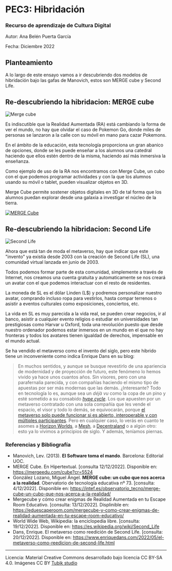 # PEC3: Hibridación

### Recurso de aprendizaje de Cultura Digital 


Autor: Ana Belén Puerta García


Fecha: Diciembre 2022


## Planteamiento


A lo largo de este ensayo vamos a ir descubriendo dos modelos de hibridación bajo las gafas de Manovich, estos son MERGE cube y Second Life.


## Re-descubriendo la hibridacion: MERGE cube

![Merge cube](https://eduescaperoom.com/wp-content/uploads/mergecube-escape-room-educativo-tutorial-realidad-aumentada.jpg)

Es indiscutible que la Realidad Aumentada (RA) está cambiando la forma de ver el mundo, no hay que olvidar el caso de Pokemon Go, donde miles de personas se lanzaron a la calle con su móvil en mano para cazar Pokemons.

En el ámbito de la educación, esta tecnología proporciona un gran abanico de opciones, donde se les puede enseñar a los alumnos una catedral haciendo que ellos estén dentro de la misma, haciendo así más inmersiva la enseñanza.

Como ejemplo de uso de la RA nos encontramos con Merge Cube, un cubo  con el que podemos programar actividades y con la que los alumnos usando su móvil o tablet, pueden visualizar objetos en 3D.

Merge Cube permite sostener objetos digitales en 3D de tal forma que los alumnos puedan explorar desde una galaxia a investigar el núcleo de la tierra.

[![MERGE Cube](https://img.youtube.com/vi/_sL1HfdVxg4/0.jpg)](https://www.youtube.com/watch?v=_sL1HfdVxg4)

## Re-descubriendo la hibridacion: Second Life


![Second Life](https://www.enriquedans.com/wp-content/uploads/2022/05/Second-Life.jpeg)

Ahora que está tan de moda el metaverso, hay que indicar que este "invento" ya existía desde 2003 con la creación de Second Life (SL), una comunidad virtual lanzada en junio de 2003.

Todos podemos formar parte de esta comunidad, simplemente a través de Internet, nos creamos una cuenta gratuita y automaticamente se nos creará un avatar con el que podemos interactuar con el resto de residentes.

La moneda de SL es el dólar Linden (L$) y podremos personalizar nuestro avatar, comprando incluso ropa para vestirlos, hasta compar terrenos o asistir a eventos culturales como exposiciones, conciertos, etc.

La vida en SL es muy parecida a la vida real, se pueden crear negocios, ir al banco, asistir a cualquier evento religios o estudiar en universidades tan prestigiosas como Harvar u Oxford, toda una revolución puesto que desde nuestro ordenador podemos estar inmersos en un mundo en el que no hay fronteras y todos los avatares tienen igualdad de derechos, impensable en el mundo actual.

Se ha vendido el metaverso como el invento del siglo, pero este hibrido tiene un inconveniente como indica Enrique Dans en su blog:

> En muchos sentidos, y aunque se busque revestirlo de una apariencia de modernidad y de proyección de futuro, este fenómeno lo hemos vivido ya hace unos cuantos años. Sin visores, pero con una parafernalia parecida, y con compañías haciendo el mismo tipo de apuestas por ser más modernas que las demás. ¿Interesante? Todo en tecnología lo es, aunque sea un _déjà vu_ como la copa de un pino y esté sometido a su consabido _[hype cycle](https://marketoonist.com/2022/02/metaverse-hype-cycle.html)_. Los que apuesten por un metaverso contratado con una sola compañía que les vende el espacio, el visor y todo lo demás, se equivocarán, porque [el metaverso solo puede funcionar si es abierto, interoperable y con múltiples participantes](https://venturebeat.com/2022/03/05/why-the-future-of-the-metaverse-can-only-be-decentralized/). Pero en cualquier caso, lo verás en cuanto te asomes a [Horizon Worlds](https://en.wikipedia.org/wiki/Horizon_Worlds), a [Mesh](https://en.wikipedia.org/wiki/Microsoft_Mesh), a [Decentraland](https://en.wikipedia.org/wiki/Decentraland) o a algún otro: esto ya lo vivimos a principios de siglo. Y además, teníamos piernas.


### Referencias y Bibliografía

* Manovich, Lev. (2013). **El Software toma el mando**. Barcelona: Editorial UOC. 
* MERGE Cube. En Hipertextual. [consulta 12/12/2022]. Disponible en: https://mergeedu.com/cube?cr=5524
* González Lozano, Miguel Ángel. **MERGE cube: un cubo que nos acerca a la realidad**. Obervatorio de tecnología educativa nº 73. [consulta: 4/12/2022]. Disponible en: https://intef.es/observatorio_tecno/merge-cube-un-cubo-que-nos-acerca-a-la-realidad/
* Mergecube y cómo crear enigmas de Realidad Aumentada en tu Escape Room Educativo. [consulta: 13/12/2022]. Displinible en: https://eduescaperoom.com/mergecube-y-como-crear-enigmas-de-realidad-aumentada-en-tu-escape-room-educativo/
* World Wide Web, Wikipedia: la enciclopedia libre. [consulta: 19/12/2022]. Disponible en: https://es.wikipedia.org/wiki/Second_Life
* Dans, Enrique. El metaverso como reedición de Second Life. [consulta: 20/12/2022]. Disponible en: https://www.enriquedans.com/2022/05/el-metaverso-como-reedicion-de-second-life.html


----

Licencia: Material Creative Commons desarrollado bajo licencia CC BY-SA 4.0. Imágenes CC BY [Tubik studio](https://blog.tubikstudio.com/how-to-create-original-flat-illustrations-designers-tips/) 
